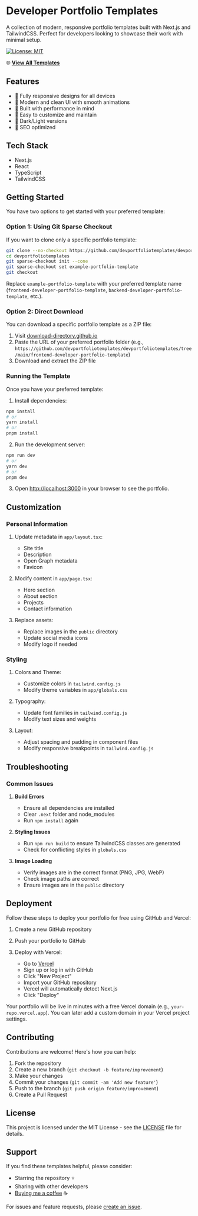 # Developer Portfolio Templates

A collection of modern, responsive portfolio templates built with Next.js and TailwindCSS. Perfect for developers looking to showcase their work with minimal setup.

[![License: MIT](https://img.shields.io/badge/License-MIT-yellow.svg)](https://opensource.org/licenses/MIT)

🌐 **[View All Templates](https://www.devportfoliotemplates.com)**

## Features

- 📱 Fully responsive designs for all devices
- 🎨 Modern and clean UI with smooth animations
- 🚀 Built with performance in mind
- 📝 Easy to customize and maintain
- 🌙 Dark/Light versions
- 🎯 SEO optimized

## Tech Stack

- Next.js
- React
- TypeScript
- TailwindCSS

## Getting Started

You have two options to get started with your preferred template:

### Option 1: Using Git Sparse Checkout

If you want to clone only a specific portfolio template:

```bash
git clone --no-checkout https://github.com/devportfoliotemplates/devportfoliotemplates.git
cd devportfoliotemplates
git sparse-checkout init --cone
git sparse-checkout set example-portfolio-template
git checkout
```

Replace `example-portfolio-template` with your preferred template name (`frontend-developer-portfolio-template`, `backend-developer-portfolio-template`, etc.).

### Option 2: Direct Download

You can download a specific portfolio template as a ZIP file:

1. Visit [download-directory.github.io](https://download-directory.github.io/)
2. Paste the URL of your preferred portfolio folder (e.g., `https://github.com/devportfoliotemplates/devportfoliotemplates/tree/main/frontend-developer-portfolio-template`)
3. Download and extract the ZIP file

### Running the Template

Once you have your preferred template:

1. Install dependencies:

```bash
npm install
# or
yarn install
# or
pnpm install
```

2. Run the development server:

```bash
npm run dev
# or
yarn dev
# or
pnpm dev
```

3. Open [http://localhost:3000](http://localhost:3000) in your browser to see the portfolio.

## Customization

### Personal Information

1. Update metadata in `app/layout.tsx`:

   - Site title
   - Description
   - Open Graph metadata
   - Favicon

2. Modify content in `app/page.tsx`:

   - Hero section
   - About section
   - Projects
   - Contact information

3. Replace assets:
   - Replace images in the `public` directory
   - Update social media icons
   - Modify logo if needed

### Styling

1. Colors and Theme:

   - Customize colors in `tailwind.config.js`
   - Modify theme variables in `app/globals.css`

2. Typography:

   - Update font families in `tailwind.config.js`
   - Modify text sizes and weights

3. Layout:
   - Adjust spacing and padding in component files
   - Modify responsive breakpoints in `tailwind.config.js`

## Troubleshooting

### Common Issues

1. **Build Errors**

   - Ensure all dependencies are installed
   - Clear `.next` folder and node_modules
   - Run `npm install` again

2. **Styling Issues**

   - Run `npm run build` to ensure TailwindCSS classes are generated
   - Check for conflicting styles in `globals.css`

3. **Image Loading**
   - Verify images are in the correct format (PNG, JPG, WebP)
   - Check image paths are correct
   - Ensure images are in the `public` directory

## Deployment

Follow these steps to deploy your portfolio for free using GitHub and Vercel:

1. Create a new GitHub repository

2. Push your portfolio to GitHub

3. Deploy with Vercel:
   - Go to [Vercel](https://vercel.com)
   - Sign up or log in with GitHub
   - Click "New Project"
   - Import your GitHub repository
   - Vercel will automatically detect Next.js
   - Click "Deploy"

Your portfolio will be live in minutes with a free Vercel domain (e.g., `your-repo.vercel.app`). You can later add a custom domain in your Vercel project settings.

## Contributing

Contributions are welcome! Here's how you can help:

1. Fork the repository
2. Create a new branch (`git checkout -b feature/improvement`)
3. Make your changes
4. Commit your changes (`git commit -am 'Add new feature'`)
5. Push to the branch (`git push origin feature/improvement`)
6. Create a Pull Request

## License

This project is licensed under the MIT License - see the [LICENSE](LICENSE) file for details.

## Support

If you find these templates helpful, please consider:

- Starring the repository ⭐
- Sharing with other developers
- [Buying me a coffee](https://www.buymeacoffee.com/andreiancu) ☕

For issues and feature requests, please [create an issue](https://github.com/devportfoliotemplates/devportfoliotemplates/issues).
